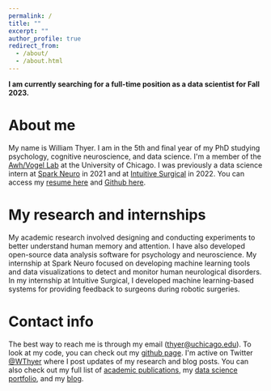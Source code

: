 ```yaml
---
permalink: /
title: ""
excerpt: ""
author_profile: true
redirect_from: 
  - /about/
  - /about.html
---
```


**I am currently searching for a full-time position as a data scientist for Fall 2023.**

About me
======
My name is William Thyer. I am in the 5th and final year of my PhD studying psychology, cognitive neuroscience, and data science. I'm a member of the [Awh/Vogel Lab](https://awhvogellab.com) at the University of Chicago. I was previously a data science intern at [Spark Neuro](https://medical.sparkneuro.com/) in 2021 and at [Intuitive Surgical](https://www.intuitive.com/en-us) in 2022. You can access my [resume here](http://williamthyer.github.io/files/Thyer_William_Resume.pdf) and [Github here](https://github.com/WilliamThyer).

My research and internships
======
My academic research involved designing and conducting experiments to better understand human memory and attention. I have also developed open-source data analysis software for psychology and neuroscience. My internship at Spark Neuro focused on developing machine learning tools and data visualizations to detect and monitor human neurological disorders. In my internship at Intuitive Surgical, I developed machine learning-based systems for providing feedback to surgeons during robotic surgeries.

Contact info
======
The best way to reach me is through my email (thyer@uchicago.edu). To look at my code, you can check out my [github page](https://github.com/WilliamThyer). I'm active on Twitter [@WThyer](https://twitter.com/WThyer) where I post updates of my research and blog posts. You can also check out my full list of [academic publications](https://williamthyer.github.io/publications/), my [data science portfolio](https://williamthyer.github.io/portfolio/), and my [blog](https://williamthyer.github.io/blog/).
